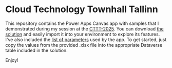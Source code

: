 # Cloud Technology Townhall Tallinn

This repository contains the Power Apps Canvas app with samples that I demonstrated during my session at the [CTTT-2025](https://cloudtechtallinn.com/). You can download [the solution](./NamedFormulaExplorer_1_0_0_6.zip) and easily import it into your environment to explore its features. I've also included the [list of parameters](./Parameters.xlsx) used by the app. To get started, just copy the values from the provided .xlsx file into the appropriate Dataverse table included in the solution.

Enjoy!
